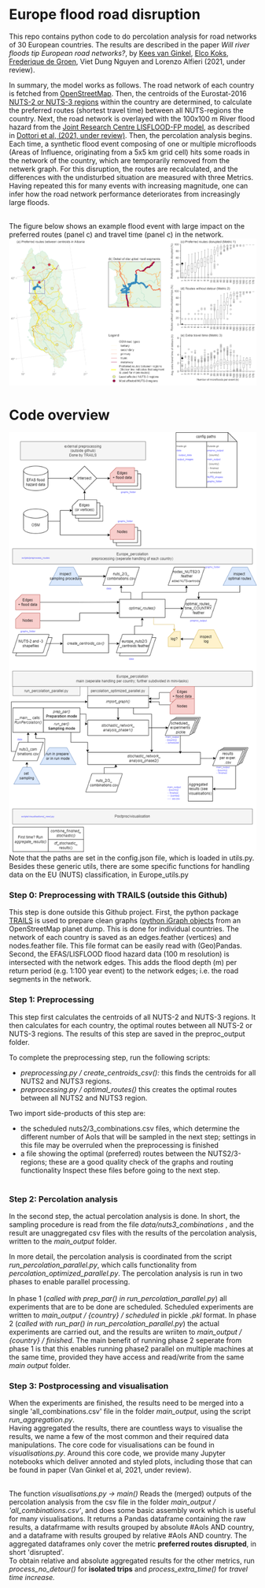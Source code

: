 # Europe flood road disruption
This repo contains python code to do percolation analysis for road networks of 30 European countries. The results are described in the paper <i>Will river floods tip European road networks?</i>, by [Kees van Ginkel](https://github.com/keesvanginkel/europe_flood_road_disruption), [Elco Koks](https://github.com/ElcoK), [Frederique de Groen](https://github.com/frederique-hub), Viet Dung Nguyen and Lorenzo Alfieri (2021, under review).

In summary, the model works as follows. The road network of each country is fetched from [OpenStreetMap](http://www.openstreetmap.org). Then, the centroids of the Eurostat-2016 [NUTS-2 or NUTS-3 regions](https://ec.europa.eu/eurostat/web/nuts/background) within the country are determined, to calculate the preferred routes (shortest travel time) between all NUTS-regions the country. Next, the road network is overlayed with the 100x100 m River flood hazard from the [Joint Research Centre LISFLOOD-FP model](https://data.jrc.ec.europa.eu/dataset/85470f72-9406-4a91-9f1f-2a0220a5fa86), as described in [Dottori et al, (2021, under review)](https://essd.copernicus.org/preprints/essd-2020-313/essd-2020-313.pdf). Then, the percolation analysis begins. Each time, a synthetic flood event composing of one or multiple microfloods (Areas of Influence, originating from a 5x5 km grid cell) hits some roads in the network of the country, which are temporarily removed from the netwerk graph. For this disruption, the routes are recalculated, and the differences with the undisturbed situation are measured with three Metrics. Having repeated this for many events with increasing magnitude, one can infer how the road network performance deteriorates from increasingly large floods.
<br /><br />

The figure below shows an example flood event with large impact on the preferred routes (panel c) and travel time (panel c) in the network.
![Example event in Albania](visualisations/Paper_fig5and6/Figure_5.png)


# Code overview
![Model flow chart](visualisations/Model_flow_chart.png)
Note that the paths are set in the config.json file, which is loaded in utils.py.<br />
Besides these generic utils, there are some specific functions for handling data on the EU (NUTS) classification, in Europe_utils.py

### Step 0: Preprocessing with TRAILS (outside this Github)
This step is done outside this Github project. First, the python package [TRAILS](https://github.com/BenDickens/trails) is used to prepare clean graphs ([python iGraph objects](https://igraph.org/python/) from an OpenStreetMap planet dump. This is done for individual countries. The network of each country is saved as an edges.feather (vertices) and nodes.feather file. This file format can be easily read with (Geo)Pandas. <br />
Second, the EFAS/LISFLOOD flood hazard data (100 m resolution) is intersected with the network edges. This adds the flood depth (m) per return period (e.g. 1:100 year event) to the network edges; i.e. the road segments in the network.

### Step 1: Preprocessing 
This step first calculates the centroids of all NUTS-2 and NUTS-3 regions. It then calculates for each country, the optimal routes between all NUTS-2 or NUTS-3 regions. The results of this step are saved in the preproc_output folder.<br />

To complete the preprocessing step, run the following scripts:<br />
 - <i>preprocessing.py / create_centroids_csv():</i> this finds the centroids for all NUTS2 and NUTS3 regions.
 - <i>preprocessing.py / optimal_routes()</i> this creates the optimal routes between all NUTS2 and NUTS3 region.

Two import side-products of this step are: 
 - the scheduled nuts2/3_combinations.csv files, which determine the different number of AoIs that will be sampled in the next step; settings in this file may be overruled when the preprocessing is finished
 - a file showing the optimal (preferred) routes between the NUTS2/3-regions; these are a good quality check of the graphs and routing functionality
Inspect these files before going to the next step.<br /><br />

### Step 2: Percolation analysis
In the second step, the actual percolation analysis is done. In short, the sampling procedure is read from the file <i> data/nuts3_combinations </i>, and the result are unaggregated csv files with the results of the percolation analysis, written to the <i>main_output</i> folder. <br/>

In more detail, the percolation analysis is coordinated from the script <i>run_percolation_parallel.py</i>, which calls functionality from <i>percolation_optimized_parallel.py</i>. The percolation analysis is run in two phases to enable parallel processing.<br/><br/>
In phase 1 (<i>called with prep_par() in run_percolation_parallel.py</i>) all experiments that are to be done are scheduled. Scheduled experiments are written to <i>main_output / {country} / scheduled</i> in pickle <i>.pkl</i> format. 
In phase 2 (<i>called with run_par() in run_percolation_parallel.py</i>) the actual experiments are carried out, and the results are wriiten to  <i>main_output / {country} / finished</i>. The main benefit of running phase 2 seperate from phase 1 is that this enables running phase2 parallel on multiple machines at the same time, provided they have access and read/write from the same <i>main output</i> folder. 

### Step 3: Postprocessing and visualisation
When the experiments are finished, the results need to be merged into a single 'all_combinations.csv' file in the folder <i>main_output</i>, using the script <i>run_aggregation.py</i>. <br />
Having aggregated the results, there are countless ways to visualise the results, we name a few of the most common and their required data manipulations. The core code for visualisations can be found in <i>visualisations.py</i>. Around this core code, we provide many Jupyter notebooks which deliver annoted and styled plots, including those that can be found in paper (Van Ginkel et al, 2021, under review).<br /><br />

The function <i>visualisations.py -> main()</i> Reads the (merged) outputs of the percolation analysis from the csv file in the folder <i>main_output / 'all_combinations.csv'</i>, and does some basic assembly work which is useful for many visualisations. It returns a Pandas dataframe containing the raw results, a datafrmame with results grouped by  absolute #AoIs AND country, and a dataframe with results grouped by relative #AoIs AND country. The aggregated dataframes only cover the metric <b>preferred routes disrupted</b>, in short 'disrupted'.<br >
To obtain relative and absolute aggregated results for the other metrics, run <i>process_no_detour()</i> for <b>isolated trips</b> and <i>process_extra_time()</i> for <i>travel time increase.

